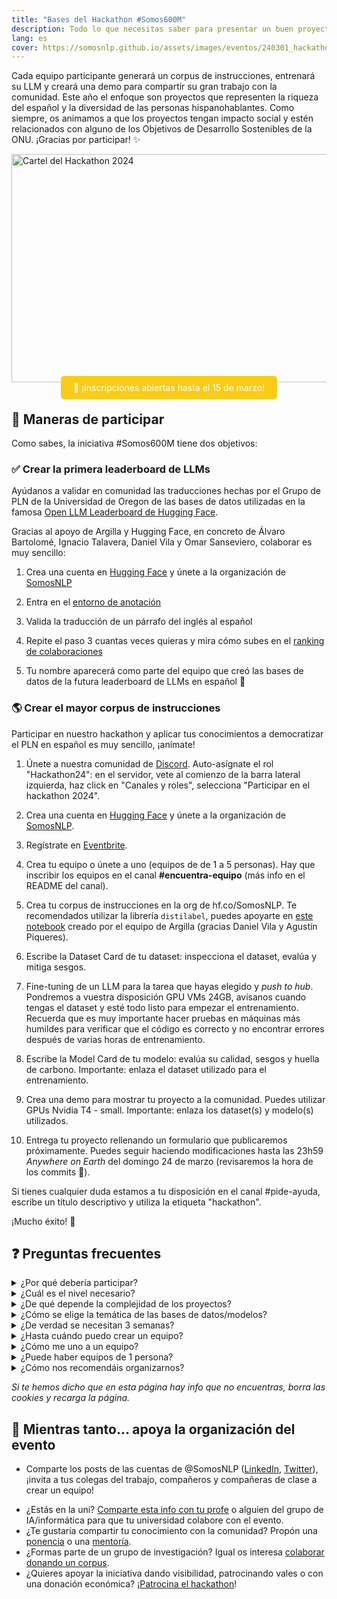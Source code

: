 ```yaml
---
title: "Bases del Hackathon #Somos600M"
description: Todo lo que necesitas saber para presentar un buen proyecto al hackathon
lang: es
cover: https://somosnlp.github.io/assets/images/eventos/240301_hackathon.jpg
---
```


Cada equipo participante generará un corpus de instrucciones, entrenará su LLM y creará una demo para compartir su gran trabajo con la comunidad. Este año el enfoque son proyectos que representen la riqueza del español y la diversidad de las personas hispanohablantes. Como siempre, os animamos a que los proyectos tengan impacto social y estén relacionados con alguno de los Objetivos de Desarrollo Sostenibles de la ONU. ¡Gracias por participar! ✨

<div class="flex justify-center">
<a href="https://hackathonsomosnlp2024.eventbrite.com/?aff=w" target="_blank">
    <img src="https://somosnlp.github.io/assets/images/eventos/240301_hackathon.jpg"
        width="650" height="365" alt="Cartel del Hackathon 2024" />
</a>
</div>

<center><a href="https://hackathonsomosnlp2024.eventbrite.com/?aff=w" target="_blank" style="background-color:#FACC15; color:white; padding:10px 20px; text-decoration:none; border-radius:5px;">📝 ¡Inscripciones abiertas hasta el 15 de marzo!</a></center>

## 👀 Maneras de participar

Como sabes, la iniciativa #Somos600M tiene dos objetivos:

### ✅ Crear la primera leaderboard de LLMs

Ayúdanos a validar en comunidad las traducciones hechas por el Grupo de PLN de la Universidad de Oregon de las bases de datos utilizadas en la famosa [Open LLM Leaderboard de Hugging Face](https://huggingface.co/spaces/HuggingFaceH4/open_llm_leaderboard).

Gracias al apoyo de Argilla y Hugging Face, en concreto de Álvaro Bartolomé, Ignacio Talavera, Daniel Vila y Omar Sanseviero, colaborar es muy sencillo:

1. Crea una cuenta en [Hugging Face](https://huggingface.co/join) y únete a la organización de [SomosNLP](https://huggingface.co/organizations/somosnlp/share/qgytUhPKvxVxsbZWTzVUAUSUnZmVXNPmjc)

2. Entra en el [entorno de anotación](https://huggingface.co/spaces/somosnlp/benchmark-annotation-argilla)

3. Valida la traducción de un párrafo del inglés al español

4. Repite el paso 3 cuantas veces quieras y mira cómo subes en el [ranking de colaboraciones](https://huggingface.co/spaces/somosnlp/benchmark-annotation-argilla-dashboard)

5. Tu nombre aparecerá como parte del equipo que creó las bases de datos de la futura leaderboard de LLMs en español 🙌

### 🌎 Crear el mayor corpus de instrucciones

Participar en nuestro hackathon y aplicar tus conocimientos a democratizar el PLN en español es muy sencillo, ¡anímate!

1. Únete a nuestra comunidad de [Discord](https://discord.com/invite/my8w7JUxZR). Auto-asígnate el rol "Hackathon24": en el servidor, vete al comienzo de la barra lateral izquierda, haz click en "Canales y roles", selecciona "Participar en el hackathon 2024".

2. Crea una cuenta en [Hugging Face](https://huggingface.co/join) y únete a la organización de [SomosNLP](https://huggingface.co/organizations/somosnlp/share/qgytUhPKvxVxsbZWTzVUAUSUnZmVXNPmjc).

3. Regístrate en [Eventbrite](https://hackathonsomosnlp2024.eventbrite.com/?aff=w).

4. Crea tu equipo o únete a uno (equipos de de 1 a 5 personas). Hay que inscribir los equipos en el canal **#encuentra-equipo** (más info en el README del canal).

5. Crea tu corpus de instrucciones en la org de hf.co/SomosNLP. Te recomendados utilizar la librería `distilabel`, puedes apoyarte en [este notebook](https://colab.research.google.com/drive/12tH2j3AtvXjqHRfUAWw40vg6o4lUFEC3?usp=sharing) creado por el equipo de Argilla (gracias Daniel Vila y Agustín Piqueres).

6. Escribe la Dataset Card de tu dataset: inspecciona el dataset, evalúa y mitiga sesgos.

7. Fine-tuning de un LLM para la tarea que hayas elegido y *push to hub*. Pondremos a vuestra disposición GPU VMs 24GB, avísanos cuando tengas el dataset y esté todo listo para empezar el entrenamiento. Recuerda que es muy importante hacer pruebas en máquinas más humildes para verificar que el código es correcto y no encontrar errores después de varias horas de entrenamiento.

8. Escribe la Model Card de tu modelo: evalúa su calidad, sesgos y huella de carbono. Importante: enlaza el dataset utilizado para el entrenamiento.

9. Crea una demo para mostrar tu proyecto a la comunidad. Puedes utilizar GPUs Nvidia T4 - small. Importante: enlaza los dataset(s) y modelo(s) utilizados.

10. Entrega tu proyecto rellenando un formulario que publicaremos próximamente. Puedes seguir haciendo modificaciones hasta las 23h59 *Anywhere on Earth* del domingo 24 de marzo (revisaremos la hora de los commits 👀).

Si tienes cualquier duda estamos a tu disposición en el canal #pide-ayuda, escribe un título descriptivo y utiliza la etiqueta "hackathon".

¡Mucho éxito! 🚀

<!--

Al finalizar el hackathon, habremos creado el mayor corpus de instrucciones abierto originalmente en español y lenguas cooficiales.

Agradecemos mucho a Hugging Face la mejora de la org de SomosNLP a enterprise para poder utilizar la PRO API. Pedimos a todos los equipos responsabilidad y que esta API sea estrictamente usada para el desarrollo de proyectos del hackathon.

### O... dona tu corpus

También puedes colaborar con ambos objetivos donando un corpus que hayas creado con tu grupo de investigación o empresa, [¡dona tu corpus!](https://somosnlp.org/donatucorpus) -->

## ❓ Preguntas frecuentes

<details>
<summary>¿Por qué debería participar?</summary>

Al unirte a este hackathon tendrás la oportunidad de:

- ✅ Comprender cómo funcionan los grandes modelos del lenguaje (LLMs) y descubrir los retos de cada etapa de su desarrollo: creación del corpus, entrenamiento y evaluación
- ✅ Participar en la creación del mayor corpus de calidad y diverso que incluya las distintas variedades del español y lenguas cooficiales (top como experiencia y top para el CV)
- ✅ Ser parte del equipo que cree algunas de las bases de datos de la primera leaderboard pública de LLMs en español
- ✅ Resolver todas tus dudas sobre PLN durante sesiones de mentoría "Ask My Anything"
- ✅ Recibir apoyo para presentar tu trabajo en un paper
- ✅ Ganar premios para seguir creciendo como profesional y conseguir un certificado que poder compartir en LinkedIn
- ✅ Unirte a la mayor comunidad de hispanohablantes que estudian, trabajan e investigan en PLN

</details>

<details>
<summary>¿Cuál es el nivel necesario?</summary>

Desde el equipo de SomosNLP queremos animarte a participar independientemente de tus conocimientos actuales. En ediciones anteriores hemos contado con grupos de institutos de investigación y grupos de estudiantes de grado, ¡todos los proyectos suman!

- 📖 Impartiremos una serie de **talleres prácticos** mostrándote cómo desarrollar un proyecto para que tengas un ejemplo de referencia. Para calentar puedes visualizar los de la edición anterior:

  - [Fine-tuning LLMs (Manu Romero)](https://somosnlp.org/hackathon-2023/fine-tuning-llms)
  - [Etiquetado de datos con Argilla (Daniel Vila)](https://somosnlp.org/hackathon-2023/etiquetado-de-datos-con-argilla)

- ❓ Organizaremos **AMAs** (del inglés, Ask Me Anything) con expertas y mentores para que puedan solucionar tus dudas.

</details>

<details>
<summary>¿De qué depende la complejidad de los proyectos?</summary>

Proporcionaremos un ejemplo de cómo crear un dataset, entrenar un modelo y crear una demo. Depende de ti y tu equipo elegir cuánto investigar y trabajar para mejorar la versión base. La dificultad también depende del caso de uso, el origen de los datos, el tiempo que dediquéis a su curación, la técnica de entrenamiento, las iteraciones que hagáis y lo elaborada que queráis que sea vuestra demo. ¡Sois libres de elegir todo!

</details>

<details>
<summary>¿Cómo se elige la temática de las bases de datos/modelos?</summary>

La temática de los proyectos es siempre libre. Este año el enfoque es representar la riqueza del español, por lo que os animamos a crear proyectos relacionados con vuestro país (leyes, manera de hablar, cultura, ...). Además, como es habitual, os animamos a que los proyectos tengan impacto social y estén relacionados con alguno de los Objetivos de Desarrollo Sostenibles de la ONU. Si buscas inspiración, en el canal #encuentra-equipo de Discord puedes encontrar temas propuestos.

</details>

<details>
<summary>¿De verdad se necesitan 3 semanas?</summary>

No, depende de tu disponibilidad, puedes desarrollar un buen proyecto en una semana. Tenemos en cuenta que las personas estudian y trabajan, por lo que dejamos más tiempo del necesario para que todo el mundo pueda participar. También queremos daros tiempo extra para que disfrutéis la oportunidad de asistir en directo a las ponencias y mentorías celebradas durante el hackathon.

</details>

<details>
<summary>¿Hasta cuándo puedo crear un equipo?</summary>

Idealmente durante la primera semana del hackathon, hasta el 8 de marzo.

</details>

<details>
<summary>¿Cómo me uno a un equipo?</summary>

Lee el README en el canal #encuentra-equipo de nuestro servidor de Discord :)

</details>

<details>
<summary>¿Puede haber equipos de 1 persona?</summary>

Sí, aceptamos equipos de 1 a 5 personas.

</details>

<details>
<summary>¿Cómo nos recomendáis organizarnos?</summary>

- Utilizar el canal de vuestro proyecto en Discord para comunicaros y organizaros.
- Dado que es un hackathon internacional recomendamos una comunicación asíncrona o que os repartáis el trabajo y hagáis reuniones de menos personas
- Fijar reuniones o hablar espontáneamente utilizando los nuevos canales de voz de la categoría "SALAS DE REUNIÓN" de Discord
- Fijar en el canal del proyecto los mensajes importantes, e.g.: repartición de tareas, día de la próxima reunión, ... Para fijar un mensaje haz click en los tres puntitos y selecciona "Fijar mensaje"
- Para mayor claridad también podéis crear un documento compartido con las personas del equipo en el que escribir el objetivo del proyecto, repartir tareas y demás (y fijar el enlace en el chat)

</details>

*Si te hemos dicho que en esta página hay info que no encuentras, borra las cookies y recarga la página.*

## 🙌 Mientras tanto... apoya la organización del evento

- Comparte los posts de las cuentas de @SomosNLP ([LinkedIn](https://www.linkedin.com/company/somosnlp), [Twitter](https://twitter.com/somosnlp_)), ¡invita a tus colegas del trabajo, compañeros y compañeras de clase a crear un equipo!
<!-- - ¿Tienes 2 horitas para ayudarnos con la organización de este increíble evento? Te estamos esperando, [únete al equipo](https://forms.gle/radg18NMLRZMPu38A). -->
- ¿Estás en la uni? [Comparte esta info con tu profe](https://somosnlp.org/hackathon/universidades) o alguien del grupo de IA/informática para que tu universidad colabore con el evento.
- ¿Te gustaría compartir tu conocimiento con la comunidad? Propón una [ponencia](https://forms.gle/YpUvifDNLG6E56Cy9) o una [mentoría](https://forms.gle/7UmsVDnFmNo1pCrf9).
- ¿Formas parte de un grupo de investigación? Igual os interesa [colaborar donando un corpus](https://somosnlp.org/donatucorpus).
- ¿Quieres apoyar la iniciativa dando visibilidad, patrocinando vales o con una donación económica? ¡[Patrocina el hackathon](https://forms.gle/sEkxstwbJSRYpgDa8)!

<!-- 
## 🏆 Evaluación y Premios

Para que todos los equipos comiencen el hackathon con las mismas oportunidades, las [bases](https://somosnlp.org/hackathon/bases) del hackathon junto con información detallada sobre la evaluación de los proyectos se publicarán en febrero.

Estamos hablando con todo el mundo para conseguir premios increíbles, ¡os mantendremos al corriente!
 -->
